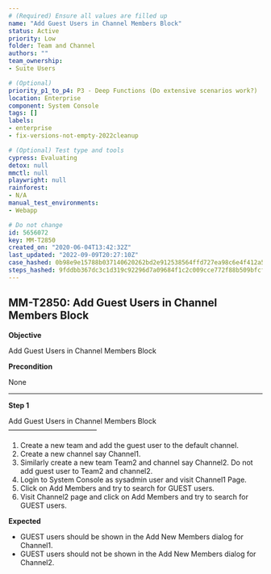 ```yaml
---
# (Required) Ensure all values are filled up
name: "Add Guest Users in Channel Members Block"
status: Active
priority: Low
folder: Team and Channel
authors: ""
team_ownership: 
- Suite Users

# (Optional)
priority_p1_to_p4: P3 - Deep Functions (Do extensive scenarios work?)
location: Enterprise
component: System Console
tags: []
labels: 
- enterprise
- fix-versions-not-empty-2022cleanup

# (Optional) Test type and tools
cypress: Evaluating
detox: null
mmctl: null
playwright: null
rainforest: 
- N/A
manual_test_environments: 
- Webapp

# Do not change
id: 5656072
key: MM-T2850
created_on: "2020-06-04T13:42:32Z"
last_updated: "2022-09-09T20:27:10Z"
case_hashed: 0b98e9e15788b037140620262bd2e912538564ffd727ea98c6e4f412a54db264bb5d1398df6cbd21b709351b12f405ea
steps_hashed: 9fddbb367dc3c1d319c92296d7a09684f1c2c009cce772f88b509bfcf1ac9d4295555391fe059ceeb4f67c5fc83dd495
---
```


<!-- (Auto-generated) Based on frontmatter's "key" and "name" -->

## MM-T2850: Add Guest Users in Channel Members Block

**Objective**

Add Guest Users in Channel Members Block

**Precondition**

None

---

**Step 1**

Add Guest Users in Channel Members Block\
–––––––––––––––––––––––––

1. Create a new team and add the guest user to the default channel.
2. Create a new channel say Channel1.
3. Similarly create a new team Team2 and channel say Channel2. Do not add guest user to Team2 and channel2.
4. Login to System Console as sysadmin user and visit Channel1 Page.
5. Click on Add Members and try to search for GUEST users.
6. Visit Channel2 page and click on Add Members and try to search for GUEST users.

**Expected**

- GUEST users should be shown in the Add New Members dialog for Channel1.
- GUEST users should not be shown in the Add New Members dialog for Channel2.
